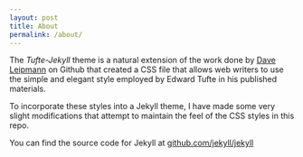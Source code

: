```yaml
---
layout: post
title: About
permalink: /about/
---
```


The *Tufte-Jekyll* theme is a natural extension of the work done by [Dave Leipmann](https://github.com/daveliepmann/tufte-css) on Github that created a CSS file that allows web writers to use the simple and elegant style employed by Edward Tufte in his published materials.

To incorporate these styles into a Jekyll theme, I have made some very slight modifications that attempt to maintain the feel of the CSS styles in this repo.

You can find the source code for Jekyll at [github.com/jekyll/jekyll](https://github.com/jekyll/jekyll)
